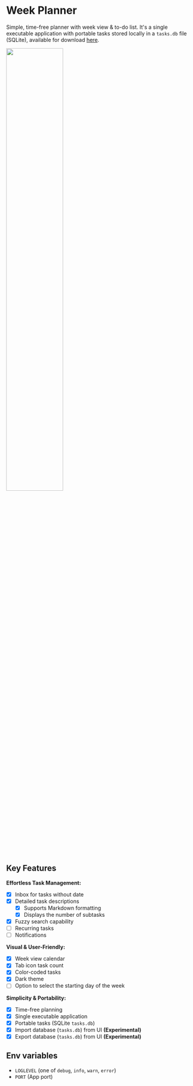 # Week Planner

Simple, time-free planner with week view & to-do list. It's a single executable application with portable tasks stored locally in a `tasks.db` file (SQLite), available for download [here](https://github.com/demig00d/week-planner/releases).

<img src="https://github.com/demig00d/week-planner/blob/master/images/usage-demo.gif?raw=true" width=55% height=55%>

## Key Features

**Effortless Task Management:**

- [x] Inbox for tasks without date
- [x] Detailed task descriptions
  - [x] Supports Markdown formatting
  - [x] Displays the number of subtasks
- [x] Fuzzy search capability
- [ ] Recurring tasks
- [ ] Notifications

**Visual & User-Friendly:**

- [x] Week view calendar
- [x] Tab icon task count
- [x] Color-coded tasks
- [x] Dark theme
- [ ] Option to select the starting day of the week

**Simplicity & Portability:**

- [x] Time-free planning
- [x] Single executable application
- [x] Portable tasks (SQLite `tasks.db`)
- [x] Import database (`tasks.db`) from UI **(Experimental)**
- [x] Export database (`tasks.db`) from UI **(Experimental)**

## Env variables

- `LOGLEVEL` (one of `debug`, `info`, `warn`, `error`)
- `PORT` (App port)
